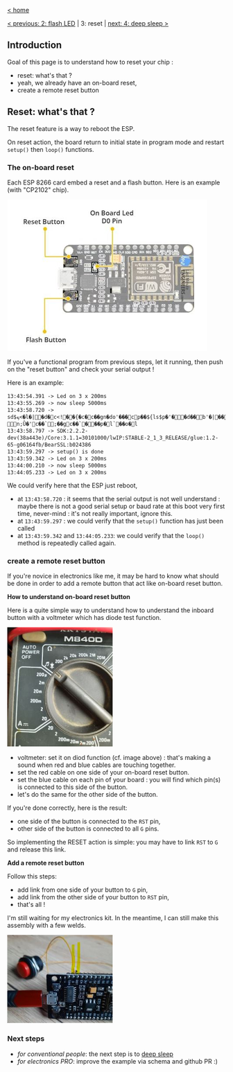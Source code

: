 [< home](../readme.md)

[< previous: 2: flash LED](./20_flashLed.md) | 3: reset | [next: 4: deep sleep >](./40_deepSleep.md)

## Introduction

Goal of this page is to understand how to reset your chip :
- reset: what's that ?
- yeah, we already have an on-board reset,
- create a remote reset button

## Reset: what's that ?

The reset feature is a way to reboot the ESP. 

On reset action, the board return to initial state in program mode and restart `setup()` then `loop()` functions.


### The on-board reset

Each ESP 8266 card embed a reset and a flash button. Here is an example (with  "CP2102" chip).

![reset and flash embed button](./images/30/resetButton.JPG)

If you've a functional program from previous steps, let it running, then push on the "reset button" and check your serial output !

Here is an example:

```
13:43:54.391 -> Led on 3 x 200ms
13:43:55.269 -> now sleep 5000ms
13:43:58.720 -> sd$ܟ<�l�|�d�c<ǃ��{�c�c��gn�do'���cp��${ls$p�'��d��b'�|���c��gn�d��d`�god`'{���gc$�l8�g�s�ܜ���cg�|�c��gn�d`�ngl n;Ǜ�'c��`;��gc��`���p�l`��o�l
13:43:58.797 -> SDK:2.2.2-dev(38a443e)/Core:3.1.1=30101000/lwIP:STABLE-2_1_3_RELEASE/glue:1.2-65-g06164fb/BearSSL:b024386
13:43:59.297 -> setup() is done
13:43:59.342 -> Led on 3 x 200ms
13:44:00.210 -> now sleep 5000ms
13:44:05.233 -> Led on 3 x 200ms
```

We could verify here that the ESP just reboot, 
- at `13:43:58.720` : it seems that the serial output is not well understand : maybe there is not a good serial setup or baud rate at this boot very first time, never-mind : it's not really important, ignore this.
- at `13:43:59.297` : we could verify that the `setup()` function has just been called
- at `13:43:59.342` and `13:44:05.233`: we could verify that the `loop()` method is repeatedly called again.

### create a remote reset button

If you're novice in electronics like me, it may be hard to know what should be done in order to add a remote button that act like on-board reset button.

**How to understand on-board reset button**

Here is a quite simple way to understand how to understand the inboard button with a voltmeter which has diode test function.

![voltmeter diod function](./images/30/voltmeterDiodeFunction.JPG)

- voltmeter: set it on diod function (cf. image above) : that's making a sound when red and blue cables are touching together.
- set the red cable on one side of your on-board reset button.
- set the blue cable on each pin of your board : you will find which pin(s) is connected to this side of the button.
- let's do the same for the other side of the button.

If you're done correctly, here is the result:
- one side of the button is connected to the `RST` pin,
- other side of the button is connected to all `G` pins.

So implementing the RESET action is simple: you may have to link `RST` to `G` and release this link.


**Add a remote reset button**

Follow this steps:
- add link from one side of your button to `G` pin,
- add link from the other side of your button to `RST` pin,
- that's all !

[//]: <> (TODO: add sample with electronic kit image )
I'm still waiting for my electronics kit. In the meantime, I can still make this assembly with a few welds.

![reset remote button](./images/30/resetRemoteButton.JPG)

### Next steps
- *for conventional people*: the next step is to [deep sleep](./40_deepSleep.md)
- *for electronics PRO*: improve the example via schema and github PR :)